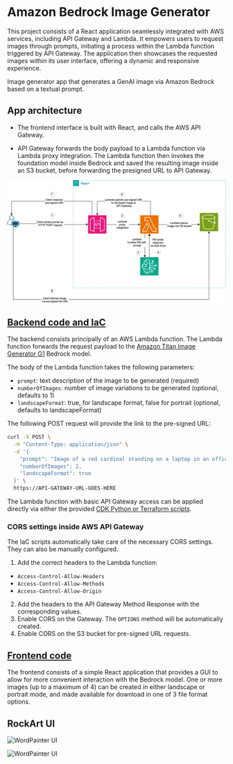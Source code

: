 # Amazon Bedrock Image Generator

This project consists of a React application seamlessly integrated with AWS services, including API Gateway and Lambda. It
empowers users to request images through prompts, initiating a process within the Lambda function triggered by API
Gateway. The application then showcases the requested images within its user interface, offering a dynamic and
responsive experience.

Image generator app that generates a GenAI image via Amazon Bedrock based on a textual prompt.

## App architecture

* The frontend interface is built with React, and calls the AWS API Gateway.

* API Gateway forwards the body payload to a Lambda function via Lambda proxy integration.
  The Lambda function then invokes the foundation model inside Bedrock and saved the resulting image inside an S3
  bucket,
  before forwarding the presigned URL to API Gateway.

![App architecture](images/AWS-architecture.png "AWS Architecture")

## [Backend code and IaC](https://github.com/Carla-de-Beer/amazon-bedrock-image-generator/tree/main/bedrock-image-generator-backend)

The backend consists principally of an AWS Lambda function. The Lambda function forwards the request payload to
the [Amazon Titan Image Generator G1](https://docs.aws.amazon.com/bedrock/latest/userguide/model-parameters-titan-image.html)
Bedrock model.

The body of the Lambda function takes the following parameters:

* `prompt`: text description of the image to be generated (required)
* `numberOfImages`: number of image variations to be generated (optional, defaults to 1)
* `landscapeFormat`: true, for landscape format, false for portrait (optional, defaults to landscapeFormat)

The following POST request will provide the link to the pre-signed URL:

```sh
curl -X POST \
  -H "Content-Type: application/json" \
  -d '{
    "prompt": "Image of a red cardinal standing on a laptop in an office",
    "numberOfImages": 2,
    "landscapeFormat": true
  }' \
  https://API-GATEWAY-URL-GOES-HERE
```

The Lambda function with basic API Gateway access can be applied directly via either the provided [CDK
Python or Terraform scripts](https://github.com/Carla-de-Beer/amazon-bedrock-image-generator/tree/main/bedrock-image-generator-backend/iac).

### CORS settings inside AWS API Gateway

The IaC scripts automatically take care of the necessary CORS settings. They can also be manually configured.

1. Add the correct headers to the Lambda function:

* `Access-Control-Allow-Headers`
* `Access-Control-Allow-Methods`
* `Access-Control-Allow-Origin`

2. Add the headers to the API Gateway Method Response with the corresponding values.
3. Enable CORS on the Gateway. The `OPTIONS` method will be automatically created.
4. Enable CORS on the S3 bucket for pre-signed URL requests.

## [Frontend code](https://github.com/Carla-de-Beer/amazon-bedrock-image-generator/tree/main/bedrock-image-generator-frontend)

The frontend consists of a simple React application that provides a GUI to allow for more convenient interaction with the Bedrock
model. One or more images (up to a maximum of 4) can be created in either landscape or portrait mode, and made available
for download in one of 3 file format options.

## RockArt UI
![WordPainter UI](images/ui-image-01.png)

![WordPainter UI](images/ui-image-02.png)